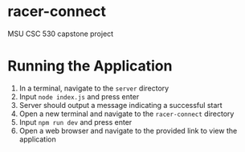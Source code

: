# racer-connect
MSU CSC 530 capstone project

# Running the Application
1. In a terminal, navigate to the `server` directory
2. Input `node index.js` and press enter
3. Server should output a message indicating a successful start
4. Open a new terminal and navigate to the `racer-connect` directory
5. Input `npm run dev` and press enter
6. Open a web browser and navigate to the provided link to view the application
